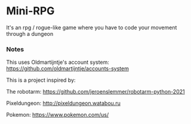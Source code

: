 # Mini-RPG
It's an rpg / rogue-like game where you have to code your movement through a dungeon

### Notes
This uses Oldmartijntje's account system: https://github.com/oldmartijntje/accounts-system

This is a project inspired by:

The robotarm: https://github.com/jeroenslemmer/robotarm-python-2021

Pixeldungeon: http://pixeldungeon.watabou.ru

Pokemon: https://www.pokemon.com/us/